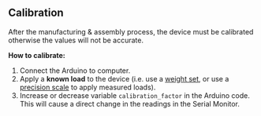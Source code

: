 ## Calibration
After the manufacturing & assembly process, the device must be calibrated otherwise the values will not be accurate.

**How to calibrate:**
1. Connect the Arduino to computer.
2. Apply a **known load** to the device (i.e. use a [weight set](https://www.amazon.com/United-Scientific-WHST13-Slotted-Weights/dp/B00ES3QNUQ/ref=sr_1_3?keywords=lab+weight+set&qid=1580078381&s=industrial&sr=1-3), or use a [precision scale](https://images-na.ssl-images-amazon.com/images/I/61YSVHc1hwL._SX425_.jpg) to apply measured loads).
3. Increase or decrease variable `calibration_factor` in the Arduino code. This will cause a direct change in the readings in the Serial Monitor.

